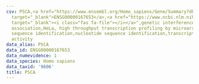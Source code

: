 ```yaml
---
csv: PSCA,<a href="https://www.ensembl.org/Homo_sapiens/Gene/Summary?db=core;g=ENSG00000167653"
  target="_blank">ENSG00000167653</a>,<a href="https://www.ncbi.nlm.nih.gov/pubmed/17216044"
  target="_blank"><i class="fas fa-file"></i></a>",genetic interference,functional
  association,HeLa, high throughput transcription profiling by microarray,nucleotide
  sequence identification,nucleotide sequence identification,transcriptional regulation,up-regulates
  activity
data_alias: PSCA
data_id: ENSG00000167653
data_numevidence: 1
data_species: Homo sapiens
data_taxid: '9606'
title: PSCA
---
```

